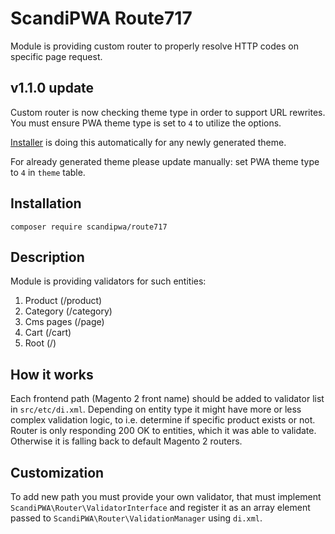 # ScandiPWA Route717

Module is providing custom router to properly resolve HTTP codes on specific page request.

## v1.1.0 update
Custom router is now checking theme type in order to support URL rewrites. 
You must ensure PWA theme type is set to `4` to utilize the options.

[Installer](https://github.com/scandipwa/installer) is doing this automatically for any newly generated theme.

For already generated theme please update manually: set PWA theme type to `4` in `theme` table.


## Installation
```composer require scandipwa/route717```

## Description
Module is providing validators for such entities:
1) Product (/product)
2) Category (/category)
3) Cms pages (/page)
4) Cart (/cart)
5) Root (/)

## How it works
Each frontend path (Magento 2 front name) should be added to validator list in `src/etc/di.xml`. Depending on entity 
type it might have more or less complex validation logic, to i.e. determine if specific product exists or not.
Router is only responding 200 OK to entities, which it was able to validate. Otherwise it is falling back to default 
Magento 2 routers. 


## Customization
To add new path you must provide your own validator, that must implement `ScandiPWA\Router\ValidatorInterface` and 
register it as an array element passed to `ScandiPWA\Router\ValidationManager` using `di.xml`.
